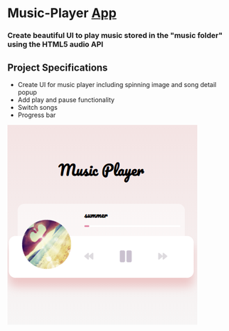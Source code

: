 # Music-Player [App](https://tudorbejinari.github.io/music-player/)

### Create beautiful UI to play music stored in the "music folder" using the HTML5 audio API

## Project Specifications
* Create UI for music player including spinning image and song detail popup
* Add play and pause functionality
* Switch songs
* Progress bar

![img](https://github.com/tudorbejinari/music-player/blob/master/images/music.png)
